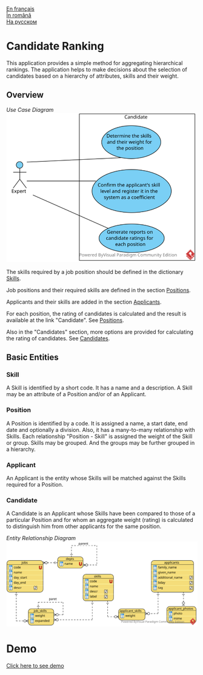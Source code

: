 [En français](https://github.com/ciukstar/candidate/blob/master/README.fr.md)  
[În română](https://github.com/ciukstar/candidate/blob/master/README.ro.md)  
[На русском](https://github.com/ciukstar/candidate/blob/master/README.ru.md)

# Candidate Ranking

This application provides a simple method for aggregating hierarchical rankings. The application helps to make decisions about the selection of candidates based on a hierarchy of attributes, skills and their weight.

## Overview

*Use Case Diagram*  
![Use Case Diagram](static/img/Candidate_UCD.svg)

The skills required by a job position should be defined in the dictionary [Skills](https://candidate-i4rimw5qwq-de.a.run.app/skills?desc=id&offset=0&limit=5).

Job positions and their required skills are defined in the section [Positions](https://candidate-i4rimw5qwq-de.a.run.app/jobs?desc=id&offset=0&limit=5).

Applicants and their skills are added in the section [Applicants](https://candidate-i4rimw5qwq-de.a.run.app/applicants?desc=id&offset=0&limit=5).

For each position, the rating of candidates is calculated and the result is available at the link "Candidate". See [Positions](https://candidate-i4rimw5qwq-de.a.run.app/job-candidates/2).

Also in the "Candidates" section, more options are provided for calculating the rating of candidates. See [Candidates](https://candidate-i4rimw5qwq-de.a.run.app/candidates).

## Basic Entities

### Skill

A Skill is identified by a short code. It has a name and a description. A Skill may be an attribute of a Position and/or of an Applicant.

### Position

A Position is identified by a code. It is assigned a name, a start date, end date and optionally a division. Also, it has a many-to-many relationship with Skills. Each relationship "Position - Skill" is assigned the weight of the Skill or group. Skills may be grouped. And the groups may be further grouped in a hierarchy.

### Applicant

An Applicant is the entity whose Skills will be matched against the Skills required for a Position.

### Candidate

A Candidate is an Applicant whose Skills have been compared to those of a particular Position and for whom an aggregate weight (rating) is calculated to distinguish him from other applicants for the same position.

*Entity Relationship Diagram*  
![Entity Relationship Diagram](static/img/Candidate_ERD.svg)

# Demo

[Click here to see demo](https://candidate-i4rimw5qwq-de.a.run.app)
